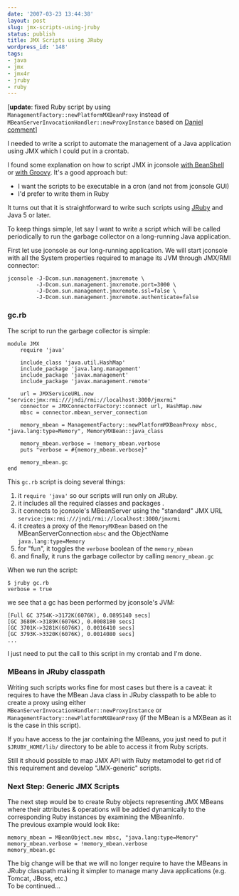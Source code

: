 ```yaml
---
date: '2007-03-23 13:44:38'
layout: post
slug: jmx-scripts-using-jruby
status: publish
title: JMX Scripts using JRuby
wordpress_id: '148'
tags:
- java
- jmx
- jmx4r
- jruby
- ruby
---
```


[__update__: fixed Ruby script by using `ManagementFactory::newPlatformMXBeanProxy` instead of `MBeanServerInvocationHandler::newProxyInstance` based on [Daniel comment](http://jmesnil.net/weblog/2007/03/23/jmx-scripts-using-jruby/#comment-20200)]

I needed to write a script to automate the management of  a Java application using JMX which I could put in a crontab.

I found some explanation on how to script JMX in jconsole [with BeanShell](http://blogs.sun.com/jmxetc/entry/a_beanshell_plugin_for_jconsole) or [with Groovy](http://blogs.sun.com/sundararajan/entry/groovier_jconsole).
It's a good approach but:

* I want the scripts to be executable in a cron (and not from jconsole GUI)
* I'd prefer to write them in Ruby

It turns out that it is straightforward to write such scripts using [JRuby](http://jruby.codehaus.org/) and Java 5 or later.

To keep things simple, let say I want to write a script which will be called periodically to run the garbage collector on a long-running Java application.

First let use jconsole as our long-running application. We will start jconsole with all the System properties required to manage its JVM through JMX/RMI connector:


    
    
    jconsole -J-Dcom.sun.management.jmxremote \
             -J-Dcom.sun.management.jmxremote.port=3000 \
             -J-Dcom.sun.management.jmxremote.ssl=false \
             -J-Dcom.sun.management.jmxremote.authenticate=false
    



### gc.rb ###

The script to run the garbage collector is simple:


    
    
    module JMX
        require 'java'
        
        include_class 'java.util.HashMap'
        include_package 'java.lang.management'
        include_package 'javax.management'
        include_package 'javax.management.remote'
        
        url = JMXServiceURL.new "service:jmx:rmi:///jndi/rmi://localhost:3000/jmxrmi"
        connector = JMXConnectorFactory::connect url, HashMap.new
        mbsc = connector.mbean_server_connection
        
        memory_mbean = ManagementFactory::newPlatformMXBeanProxy mbsc, "java.lang:type=Memory", MemoryMXBean::java_class
        
        memory_mbean.verbose = !memory_mbean.verbose
        puts "verbose = #{memory_mbean.verbose}"
        
        memory_mbean.gc
    end
    



This `gc.rb` script is doing several things:

1. it `require 'java'` so our scripts will run only on JRuby.
2. it includes all the required classes and packages .
3. it connects to jconsole's MBeanServer using the "standard" JMX URL `service:jmx:rmi:///jndi/rmi://localhost:3000/jmxrmi`
4. it creates a proxy of the `MemoryMXBean` based on the MBeanServerConnection `mbsc` and the ObjectName `java.lang:type=Memory`
5.  for "fun", it toggles the `verbose` boolean of the `memory_mbean`
6. and finally, it runs the garbage collector by calling `memory_mbean.gc`

When we run the script: 


    
    
    $ jruby gc.rb
    verbose = true
    



we see that a gc has been performed by jconsole's JVM:


    
    
    [Full GC 3754K->3172K(6076K), 0.0895140 secs]
    [GC 3680K->3189K(6076K), 0.0008180 secs]
    [GC 3701K->3281K(6076K), 0.0016410 secs]
    [GC 3793K->3320K(6076K), 0.0014080 secs]
    ...
    



I just need to put the call to this script in my crontab and I'm done.

### MBeans in JRuby classpath ###

Writing such scripts works fine for most cases but there is a caveat: it requires to have the MBean Java class in JRuby classpath to be able to create a proxy using either `MBeanServerInvocationHandler::newProxyInstance` or `ManagementFactory::newPlatformMXBeanProxy` (if the MBean is a MXBean as it is the case in this script).

If you have access to the jar containing the MBeans, you just need to put it `$JRUBY_HOME/lib/` directory to be able to access it from Ruby scripts.

Still it should possible to map JMX API with Ruby metamodel to get rid of this requirement and develop "JMX-generic" scripts.  

### Next Step: Generic JMX Scripts ###

The next step would be to create Ruby objects representing JMX MBeans where their attributes & operations will be added dynamically to
the corresponding Ruby instances by examining the MBeanInfo.   
The previous example would look like:


    
    
    memory_mbean = MBeanObject.new mbsc, "java.lang:type=Memory"
    memory_mbean.verbose = !memory_mbean.verbose
    memory_mbean.gc
    



The big change will be that we will no longer require to have the MBeans in JRuby classpath making it simpler to manage many Java applications (e.g. Tomcat, JBoss, etc.)  
To be continued...
